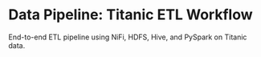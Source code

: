 # Data Pipeline: Titanic ETL Workflow

End-to-end ETL pipeline using NiFi, HDFS, Hive, and PySpark on Titanic data.
